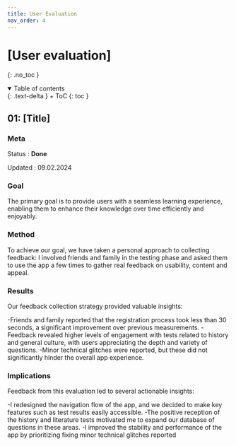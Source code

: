 ```yaml
---
title: User Evaluation
nav_order: 4
---
```


# [User evaluation]
{: .no_toc }

<details open markdown="block">
{: .text-delta }
<summary>Table of contents</summary>
+ ToC
{: toc }
</details>

## 01: [Title]

### Meta

Status
: **Done**

Updated
: 09.02.2024

### Goal

The primary goal is to provide users with a seamless learning experience, enabling them to enhance their knowledge over time efficiently and enjoyably. 

### Method
To achieve our goal, we have taken a personal approach to collecting feedback:
I involved friends and family in the testing phase and asked them to use the app a few times to gather real feedback on usability, content and appeal.

### Results
Our feedback collection strategy provided valuable insights:

-Friends and family reported that the registration process took less than 30 seconds, a significant improvement over previous measurements.
-Feedback revealed higher levels of engagement with tests related to history and general culture, with users appreciating the depth and variety of questions.
-Minor technical glitches were reported, but these did not significantly hinder the overall app experience.

### Implications
Feedback from this evaluation led to several actionable insights:

-I redesigned the navigation flow of the app, and we decided to make key features such as test results easily accessible.
-The positive reception of the history and literature tests motivated me to expand our database of questions in these areas.
-I improved the stability and performance of the app by prioritizing fixing minor technical glitches reported




